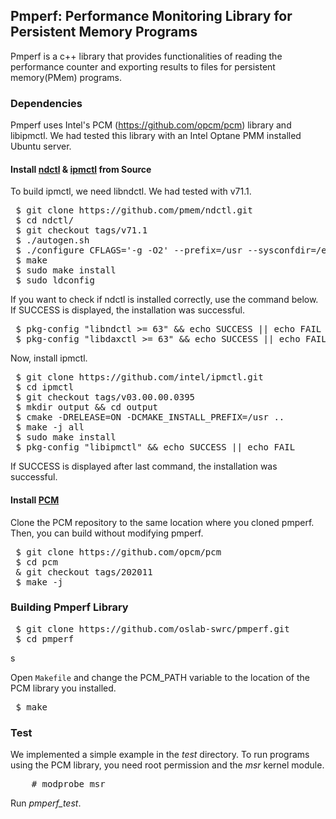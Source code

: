 ## Pmperf: Performance Monitoring Library for Persistent Memory Programs

Pmperf is a c++ library that provides functionalities of reading the performance counter and exporting results to files for persistent memory(PMem) programs.

### Dependencies
Pmperf uses Intel's PCM (https://github.com/opcm/pcm) library and libipmctl.
We had tested this library with an Intel Optane PMM installed Ubuntu server.

#### Install [ndctl](https://github.com/pmem/ndctl.git) & [ipmctl](https://github.com/intel/ipmctl.git) from Source

To build ipmctl, we need libndctl. We had tested with v71.1. 

<pre>
 $ git clone https://github.com/pmem/ndctl.git
 $ cd ndctl/
 $ git checkout tags/v71.1
 $ ./autogen.sh
 $ ./configure CFLAGS='-g -O2' --prefix=/usr --sysconfdir=/etc --libdir=/usr/lib
 $ make
 $ sudo make install
 $ sudo ldconfig
</pre>

If you want to check if ndctl is installed correctly, use the command below. If SUCCESS is displayed, the installation was successful.
<pre>
 $ pkg-config "libndctl >= 63" && echo SUCCESS || echo FAIL
 $ pkg-config "libdaxctl >= 63" && echo SUCCESS || echo FAIL
</pre>

Now, install ipmctl.
<pre>
 $ git clone https://github.com/intel/ipmctl.git
 $ cd ipmctl
 $ git checkout tags/v03.00.00.0395
 $ mkdir output && cd output
 $ cmake -DRELEASE=ON -DCMAKE_INSTALL_PREFIX=/usr ..
 $ make -j all
 $ sudo make install
 $ pkg-config "libipmctl" && echo SUCCESS || echo FAIL
</pre>
If SUCCESS is displayed after last command, the installation was successful.


#### Install [PCM](https://github.com/opcm/pcm)
Clone the PCM repository to the same location where you cloned pmperf. Then, you can build without modifying pmperf.
<pre>
 $ git clone https://github.com/opcm/pcm
 $ cd pcm
 & git checkout tags/202011
 $ make -j
</pre>

 
### Building Pmperf Library
<pre>
 $ git clone https://github.com/oslab-swrc/pmperf.git
 $ cd pmperf
</pre>s
Open `Makefile` and change the PCM_PATH variable to the location of the PCM library you installed.
<pre>
 $ make
</pre>

### Test
We implemented a simple example in the *test* directory.
To run programs using the PCM library, you need root permission and the *msr* kernel module.
<pre>
	# modprobe msr
</pre>
Run *pmperf_test*.

